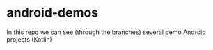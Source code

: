 # android-demos

In this repo we can see (through the branches) several demo Android projects (Kotlin)
